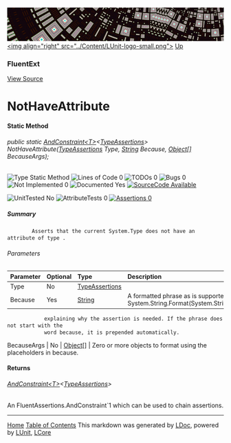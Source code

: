 ![](../Content/LUnit-banner-small.png "")
[&lt;img align=&quot;right&quot; src=&quot;../Content/LUnit-logo-small.png&quot;&gt;](../../README.md)
[Up](FluentExt.md)

### FluentExt
[View Source](../Extensions/FluentExt.cs)

# NotHaveAttribute

#### Static Method

###### public static <a href="https://github.com/dennisdoomen/fluentassertions/wiki#basic-assertions" alt="" target="_blank">AndConstraint&lt;T&gt;</a>&lt;<a href="https://github.com/dennisdoomen/fluentassertions/wiki#type-method-and-property-assertions" alt="" target="_blank">TypeAssertions</a>&gt; NotHaveAttribute(<a href="https://github.com/dennisdoomen/fluentassertions/wiki#type-method-and-property-assertions" alt="" target="_blank">TypeAssertions</a> Type, <a href="https://msdn.microsoft.com/en-us/library/system.string.aspx" alt="" target="_blank">String</a> Because, <a href="https://msdn.microsoft.com/en-us/library/system.object.aspx" alt="" target="_blank">Object[]</a> BecauseArgs);

![Type Static Method](http://b.repl.ca/v1/Type-Static%20Method-blue.png "") ![Lines of Code 0](http://b.repl.ca/v1/Lines%20of%20Code-0-blue.png "") ![TODOs 0](http://b.repl.ca/v1/TODOs-0-green.png "") ![Bugs 0](http://b.repl.ca/v1/Bugs-0-green.png "") ![Not Implemented 0](http://b.repl.ca/v1/Not%20Implemented-0-green.png "") ![Documented Yes](http://b.repl.ca/v1/Documented-Yes-brightgreen.png "") [![SourceCode Available](http://b.repl.ca/v1/SourceCode-Available-brightgreen.png "")](../Extensions/FluentExt.cs#L565)

![UnitTested No](http://b.repl.ca/v1/UnitTested-No-lightgrey.png "") ![AttributeTests 0](http://b.repl.ca/v1/AttributeTests-0-lightgrey.png "") [![Assertions 0](http://b.repl.ca/v1/Assertions-0-lightgrey.png "")](../Extensions/FluentExt.cs)

##### Summary

            Asserts that the current System.Type does not have an attribute of type .
            

###### Parameters

Parameter | Optional | Type | Description
:---  | :---  | :---  | :--- 
Type | No | <a href="https://github.com/dennisdoomen/fluentassertions/wiki#type-method-and-property-assertions" alt="" target="_blank">TypeAssertions</a> | 
Because | Yes | <a href="https://msdn.microsoft.com/en-us/library/system.string.aspx" alt="" target="_blank">String</a> | A formatted phrase as is supported by System.String.Format(System.String,System.Object[])
                explaining why the assertion is needed. If the phrase does not start with the
                word because, it is prepended automatically.
            
BecauseArgs | No | <a href="https://msdn.microsoft.com/en-us/library/system.object.aspx" alt="" target="_blank">Object[]</a> | Zero or more objects to format using the placeholders in because.


#### Returns

###### <a href="https://github.com/dennisdoomen/fluentassertions/wiki#basic-assertions" alt="" target="_blank">AndConstraint&lt;T&gt;</a>&lt;<a href="https://github.com/dennisdoomen/fluentassertions/wiki#type-method-and-property-assertions" alt="" target="_blank">TypeAssertions</a>&gt;
An FluentAssertions.AndConstraint`1 which can be used to chain assertions.



---

[Home](../../README.md) [Table of Contents](../../TableOfContents.md)
This markdown was generated by [LDoc](https://github.com/CodeSingularity/LDoc), powered by [LUnit](https://github.com/CodeSingularity/LUnit), [LCore](https://github.com/CodeSingularity/LCore)

